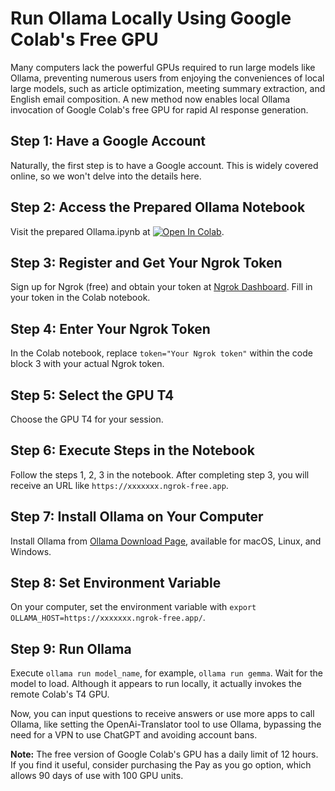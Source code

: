 # Run Ollama Locally Using Google Colab's Free GPU

Many computers lack the powerful GPUs required to run large models like Ollama, preventing numerous users from enjoying the conveniences of local large models, such as article optimization, meeting summary extraction, and English email composition. A new method now enables local Ollama invocation of Google Colab's free GPU for rapid AI response generation.

## Step 1: Have a Google Account

Naturally, the first step is to have a Google account. This is widely covered online, so we won't delve into the details here.

## Step 2: Access the Prepared Ollama Notebook

Visit the prepared Ollama.ipynb at [![Open In Colab](https://colab.research.google.com/assets/colab-badge.svg)](https://colab.research.google.com/drive/1JNOrMvmkNvugoglaOKCqceL5XSXCOaAh).

## Step 3: Register and Get Your Ngrok Token

Sign up for Ngrok (free) and obtain your token at [Ngrok Dashboard](https://dashboard.ngrok.com/get-started/your-authtoken). Fill in your token in the Colab notebook.

## Step 4: Enter Your Ngrok Token

In the Colab notebook, replace `token="Your Ngrok token"` within the code block 3 with your actual Ngrok token.

## Step 5: Select the GPU T4

Choose the GPU T4 for your session.

## Step 6: Execute Steps in the Notebook

Follow the steps 1, 2, 3 in the notebook. After completing step 3, you will receive an URL like `https://xxxxxxx.ngrok-free.app`.

## Step 7: Install Ollama on Your Computer

Install Ollama from [Ollama Download Page](https://ollama.com/download), available for macOS, Linux, and Windows.

## Step 8: Set Environment Variable

On your computer, set the environment variable with `export OLLAMA_HOST=https://xxxxxxx.ngrok-free.app/`.

## Step 9: Run Ollama

Execute `ollama run model_name`, for example, `ollama run gemma`. Wait for the model to load. Although it appears to run locally, it actually invokes the remote Colab's T4 GPU.

Now, you can input questions to receive answers or use more apps to call Ollama, like setting the OpenAi-Translator tool to use Ollama, bypassing the need for a VPN to use ChatGPT and avoiding account bans.

**Note:** The free version of Google Colab's GPU has a daily limit of 12 hours. If you find it useful, consider purchasing the Pay as you go option, which allows 90 days of use with 100 GPU units.
